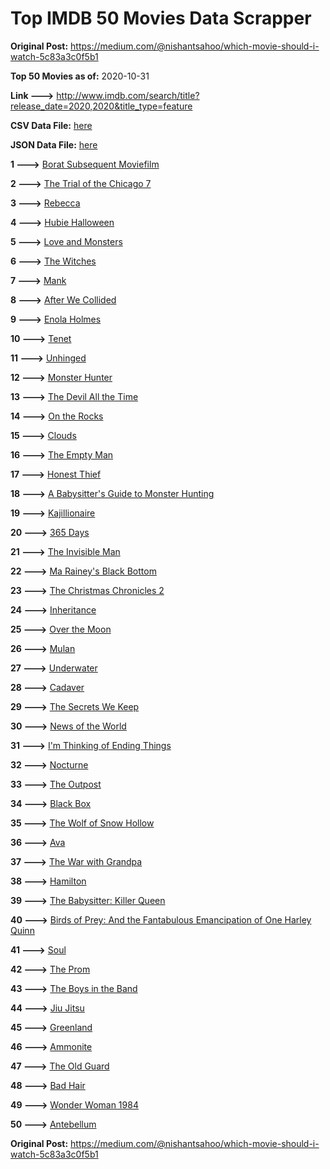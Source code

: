 # Top IMDB 50 Movies Data Scrapper

**Original Post:** https://medium.com/@nishantsahoo/which-movie-should-i-watch-5c83a3c0f5b1

**Top 50 Movies as of:** 2020-10-31

**Link --->** http://www.imdb.com/search/title?release_date=2020,2020&title_type=feature

**CSV Data File:** [here](/Data/data.csv)

**JSON Data File:** [here](/Data/data.json)

**1 --->** [Borat Subsequent Moviefilm](https://www.imdb.com/title/tt13143964/?ref_=adv_li_tt)

**2 --->** [The Trial of the Chicago 7](https://www.imdb.com/title/tt1070874/?ref_=adv_li_tt)

**3 --->** [Rebecca](https://www.imdb.com/title/tt2235695/?ref_=adv_li_tt)

**4 --->** [Hubie Halloween](https://www.imdb.com/title/tt10682266/?ref_=adv_li_tt)

**5 --->** [Love and Monsters](https://www.imdb.com/title/tt2222042/?ref_=adv_li_tt)

**6 --->** [The Witches](https://www.imdb.com/title/tt0805647/?ref_=adv_li_tt)

**7 --->** [Mank](https://www.imdb.com/title/tt10618286/?ref_=adv_li_tt)

**8 --->** [After We Collided](https://www.imdb.com/title/tt10362466/?ref_=adv_li_tt)

**9 --->** [Enola Holmes](https://www.imdb.com/title/tt7846844/?ref_=adv_li_tt)

**10 --->** [Tenet](https://www.imdb.com/title/tt6723592/?ref_=adv_li_tt)

**11 --->** [Unhinged](https://www.imdb.com/title/tt10059518/?ref_=adv_li_tt)

**12 --->** [Monster Hunter](https://www.imdb.com/title/tt6475714/?ref_=adv_li_tt)

**13 --->** [The Devil All the Time](https://www.imdb.com/title/tt7395114/?ref_=adv_li_tt)

**14 --->** [On the Rocks](https://www.imdb.com/title/tt9606374/?ref_=adv_li_tt)

**15 --->** [Clouds](https://www.imdb.com/title/tt6473066/?ref_=adv_li_tt)

**16 --->** [The Empty Man](https://www.imdb.com/title/tt5867314/?ref_=adv_li_tt)

**17 --->** [Honest Thief](https://www.imdb.com/title/tt1838556/?ref_=adv_li_tt)

**18 --->** [A Babysitter's Guide to Monster Hunting](https://www.imdb.com/title/tt4844150/?ref_=adv_li_tt)

**19 --->** [Kajillionaire](https://www.imdb.com/title/tt8143990/?ref_=adv_li_tt)

**20 --->** [365 Days](https://www.imdb.com/title/tt10886166/?ref_=adv_li_tt)

**21 --->** [The Invisible Man](https://www.imdb.com/title/tt1051906/?ref_=adv_li_tt)

**22 --->** [Ma Rainey's Black Bottom](https://www.imdb.com/title/tt10514222/?ref_=adv_li_tt)

**23 --->** [The Christmas Chronicles 2](https://www.imdb.com/title/tt11057644/?ref_=adv_li_tt)

**24 --->** [Inheritance](https://www.imdb.com/title/tt7923220/?ref_=adv_li_tt)

**25 --->** [Over the Moon](https://www.imdb.com/title/tt7488208/?ref_=adv_li_tt)

**26 --->** [Mulan](https://www.imdb.com/title/tt4566758/?ref_=adv_li_tt)

**27 --->** [Underwater](https://www.imdb.com/title/tt5774060/?ref_=adv_li_tt)

**28 --->** [Cadaver](https://www.imdb.com/title/tt11284280/?ref_=adv_li_tt)

**29 --->** [The Secrets We Keep](https://www.imdb.com/title/tt9252488/?ref_=adv_li_tt)

**30 --->** [News of the World](https://www.imdb.com/title/tt6878306/?ref_=adv_li_tt)

**31 --->** [I'm Thinking of Ending Things](https://www.imdb.com/title/tt7939766/?ref_=adv_li_tt)

**32 --->** [Nocturne](https://www.imdb.com/title/tt11044858/?ref_=adv_li_tt)

**33 --->** [The Outpost](https://www.imdb.com/title/tt3833480/?ref_=adv_li_tt)

**34 --->** [Black Box](https://www.imdb.com/title/tt12298506/?ref_=adv_li_tt)

**35 --->** [The Wolf of Snow Hollow](https://www.imdb.com/title/tt11140488/?ref_=adv_li_tt)

**36 --->** [Ava](https://www.imdb.com/title/tt8784956/?ref_=adv_li_tt)

**37 --->** [The War with Grandpa](https://www.imdb.com/title/tt4532038/?ref_=adv_li_tt)

**38 --->** [Hamilton](https://www.imdb.com/title/tt8503618/?ref_=adv_li_tt)

**39 --->** [The Babysitter: Killer Queen](https://www.imdb.com/title/tt11024272/?ref_=adv_li_tt)

**40 --->** [Birds of Prey: And the Fantabulous Emancipation of One Harley Quinn](https://www.imdb.com/title/tt7713068/?ref_=adv_li_tt)

**41 --->** [Soul](https://www.imdb.com/title/tt2948372/?ref_=adv_li_tt)

**42 --->** [The Prom](https://www.imdb.com/title/tt10161886/?ref_=adv_li_tt)

**43 --->** [The Boys in the Band](https://www.imdb.com/title/tt10199914/?ref_=adv_li_tt)

**44 --->** [Jiu Jitsu](https://www.imdb.com/title/tt9624766/?ref_=adv_li_tt)

**45 --->** [Greenland](https://www.imdb.com/title/tt7737786/?ref_=adv_li_tt)

**46 --->** [Ammonite](https://www.imdb.com/title/tt7983894/?ref_=adv_li_tt)

**47 --->** [The Old Guard](https://www.imdb.com/title/tt7556122/?ref_=adv_li_tt)

**48 --->** [Bad Hair](https://www.imdb.com/title/tt4798836/?ref_=adv_li_tt)

**49 --->** [Wonder Woman 1984](https://www.imdb.com/title/tt7126948/?ref_=adv_li_tt)

**50 --->** [Antebellum](https://www.imdb.com/title/tt10065694/?ref_=adv_li_tt)

**Original Post:** https://medium.com/@nishantsahoo/which-movie-should-i-watch-5c83a3c0f5b1
